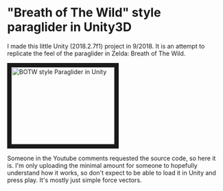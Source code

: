 # "Breath of The Wild" style paraglider in Unity3D 

I made this little Unity (2018.2.7f1) project in 9/2018. It is an attempt to replicate the feel of the paraglider in Zelda: Breath of The Wild. 

<a href="http://www.youtube.com/watch?feature=player_embedded&v=tsoieEQ4Tj8" target="_blank">
<img src="http://i3.ytimg.com/vi/tsoieEQ4Tj8/hqdefault.jpg" alt="BOTW style Paraglider in Unity" width="240" height="180" border="10" /></a>

Someone in the Youtube comments requested the source code, so here it is. I'm only uploading the minimal amount for someone to hopefully understand how it works, so don't expect to be able to load it in Unity and press play. It's mostly just simple force vectors. 
